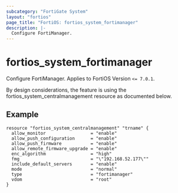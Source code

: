 ```yaml
---
subcategory: "FortiGate System"
layout: "fortios"
page_title: "FortiOS: fortios_system_fortimanager"
description: |-
  Configure FortiManager.
---
```


# fortios_system_fortimanager
Configure FortiManager. Applies to FortiOS Version `<= 7.0.1`.

By design considerations, the feature is using the fortios_system_centralmanagement resource as documented below.

## Example
```hcl
resource "fortios_system_centralmanagement" "trname" {
  allow_monitor                 = "enable"
  allow_push_configuration      = "enable"
  allow_push_firmware           = "enable"
  allow_remote_firmware_upgrade = "enable"
  enc_algorithm                 = "high"
  fmg                           = "\"192.168.52.177\""
  include_default_servers       = "enable"
  mode                          = "normal"
  type                          = "fortimanager"
  vdom                          = "root"
}
```

